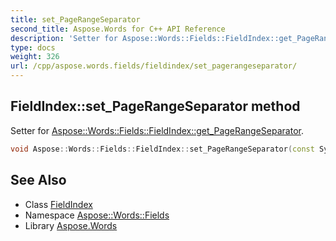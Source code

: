 ```yaml
---
title: set_PageRangeSeparator
second_title: Aspose.Words for C++ API Reference
description: 'Setter for Aspose::Words::Fields::FieldIndex::get_PageRangeSeparator.'
type: docs
weight: 326
url: /cpp/aspose.words.fields/fieldindex/set_pagerangeseparator/
---
```

## FieldIndex::set_PageRangeSeparator method


Setter for [Aspose::Words::Fields::FieldIndex::get_PageRangeSeparator](../get_pagerangeseparator/).

```cpp
void Aspose::Words::Fields::FieldIndex::set_PageRangeSeparator(const System::String &value)
```

## See Also

* Class [FieldIndex](../)
* Namespace [Aspose::Words::Fields](../../)
* Library [Aspose.Words](../../../)
